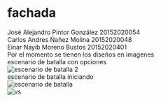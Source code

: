 # fachada
José Alejandro Pintor González 20152020054  
Carlos Andres Ñañez Molina 20152020048  
Einar Nayib Moreno Bustos 20152020401  
Por el momento se tienen los diseños en imagenes    
escenario de batalla con opciones  
![escenario de batalla 2](https://user-images.githubusercontent.com/39816912/46710633-5efc4680-cc0e-11e8-80e0-9edb0e940034.jpg)   
escenario de batalla iniciando   
![escenario de batalla](https://user-images.githubusercontent.com/39816912/46710640-64f22780-cc0e-11e8-9e0c-fbce3cf34bc3.jpg)  
![vs](https://user-images.githubusercontent.com/39816912/46711354-9ae4db00-cc11-11e8-9f0e-5e394b8313bd.jpg)
